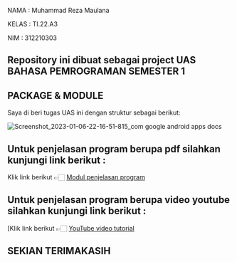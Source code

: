 NAMA    : Muhammad Reza Maulana

KELAS   : TI.22.A3

NIM     : 312210303

## Repository ini dibuat sebagai project UAS BAHASA PEMROGRAMAN SEMESTER 1

## PACKAGE & MODULE
Saya di beri tugas UAS ini  dengan struktur sebagai berikut:

![Screenshot_2023-01-06-22-16-51-815_com google android apps docs](https://user-images.githubusercontent.com/115516607/211041722-8152d33d-da61-4f4f-9ef5-7fd337b71d32.png)



 


## Untuk penjelasan program berupa pdf silahkan kunjungi link berikut :

Klik link berikut 👉🏻 [Modul penjelasan program](https://drive.google.com/file/d/1J0lShp2MzFZVdPHZqstgosxiGyW0KOxu/view?usp=drivesdk)
## Untuk penjelasan program berupa video youtube silahkan kunjungi link berikut :

[Klik link berikut 👉🏻 [YouTube video tutorial](https://youtu.be/51O5-O3pvug)


## SEKIAN TERIMAKASIH
